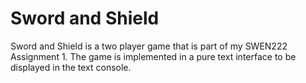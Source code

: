 # Sword and Shield

Sword and Shield is a two player game that is part of my SWEN222 Assignment 1. The game is implemented in a pure text interface to be displayed in the text console.
